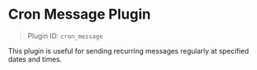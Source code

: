 # Cron Message Plugin

> Plugin ID: `cron_message`

This plugin is useful for sending recurring messages regularly at specified
dates and times.

